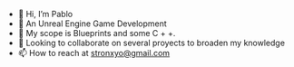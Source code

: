 - 👋 Hi, I’m Pablo
- 👀 An Unreal Engine Game Development
- 🌱 My scope is Blueprints and some C + +. 
- 💞️ Looking to collaborate on several proyects to broaden my knowledge
- 📫 How to reach at stronxyo@gmail.com

<!---
stronxyo/stronxyo is a ✨ special ✨ repository because its `README.md` (this file) appears on your GitHub profile.
You can click the Preview link to take a look at your changes.
--->
